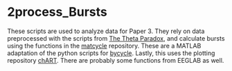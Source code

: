# 2process_Bursts
 
These scripts are used to analyze data for Paper 3. They rely on data preprocessed with the scripts from [The Theta Paradox](https://github.com/snipeso/Theta-SD-vs-WM), and calculate bursts using the functions in the [matcycle](https://github.com/HuberSleepLab/Matcycle) repository. These are a MATLAB adaptation of the python scripts for [bycycle](https://github.com/bycycle-tools/bycycle). Lastly, this uses the plotting repository [chART](https://github.com/snipeso/chART). There are probably some functions from EEGLAB as well.

